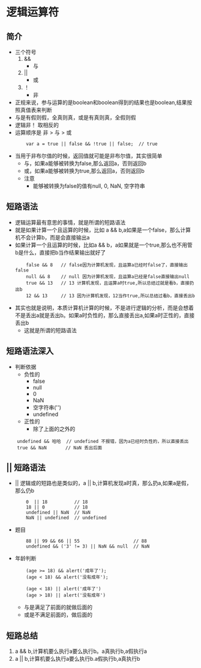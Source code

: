# 逻辑运算符
## 简介
* 三个符号
    1. &&
        * 与
    2. ||
        * 或
    3. ！
        * 非
* 正规来说，参与运算的是boolean和boolean得到的结果也是boolean,结果按照真值表来判断
* 与是有假则假，全真则真，或是有真则真，全假则假
* 逻辑非！ 取相反的
* 运算顺序是 非 > 与 > 或
    ```
        var a = true || false && !true || false;  // true
    ```
* 当用于非布尔值的时候，返回值就可能是非布尔值，其实很简单
    * 与，如果a能够被转换为false,那么返回a，否则返回b
    * 或，如果a能够被转换为true,那么返回a，否则返回b
    * 注意
        * 能够被转换为false的值有null, 0, NaN, 空字符串 
        
## 短路语法
* 逻辑运算最有意思的事情，就是所谓的短路语法
* 就是如果计算一个且运算的时候，比如 a && b,a如果是一个false，那么计算机不会计算b，而是会直接输出a
* 如果计算一个且运算的时候，比如a && b，a如果就是一个true,那么也不用管b是什么，直接把b当作结果输出就好了
    ```
        false && 8   // false因为计算机发现，且运算a已经时false了，直接输出false
        null && 8    // null 因为计算机发现，且运算a已经是false直接输出null
        true && 13   // 13 计算机发现，且运算a时true,所以总结过就是看b，直接扔出b
        12 && 13     // 13 因为计算机发现，12当作true,所以总结过看b，直接丢出b
    ```
* 其实也就是说明，本质计算机计算的时候，不是进行逻辑的分析，而是会想着不是丢出a就是丢出b。如果a时负性的，那么直接丢出a,如果a时正性的，直接丢出b
    * 这就是所谓的短路语法

## 短路语法深入
* 判断依据
    * 负性的
        * false
        * null
        * 0
        * NaN
        * 空字符串('')
        * undefined
    * 正性的
        * 除了上面的之外的
```
    undefined && 哈哈  // undefined 不报错，因为a已经时负性的，所以直接丢出
    true && NaN       // NaN 丢出后面
```    
## || 短路语法
* || 逻辑或的短路也是类似的，a || b,计算机发现a时真，那么扔a,如果a是假，那么仍b
    ```
        0  || 18          // 18
        18 || 0           // 18
        undefined || NaN  // NaN
        NaN || undefined  // undefined
    ```
* 题目
    ```
        88 || 99 && 66 || 55                    // 88
        undefined && ('3' != 3) || NaN && null  // NaN
    ```
* 年龄判断
    ```
        (age >= 18) && alert('成年了');
        (age < 18) && alert('没有成年');
    ```
    ```
        (age < 18) || alert('成年了')
        (age > 18) || alert('没有成年')
    ```
    * 与是满足了前面的就做后面的
    * 或是不满足前面的，做后面的

## 短路总结
1. a && b,计算机要么执行a要么执行b。a真执行b,a假执行a
2. a || b,计算机要么执行a要么执行b.a假执行b,a真执行b
